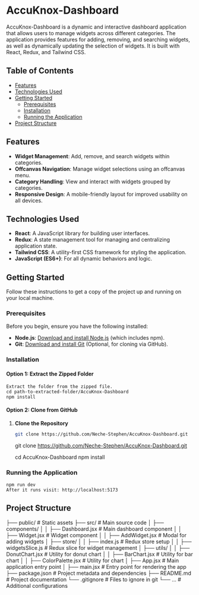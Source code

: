 # AccuKnox-Dashboard
AccuKnox-Dashboard is a dynamic and interactive dashboard application that allows users to manage widgets across different categories. The application provides features for adding, removing, and searching widgets, as well as dynamically updating the selection of widgets.
It is built with React, Redux, and Tailwind CSS.

## Table of Contents

- [Features](#features)
- [Technologies Used](#technologies-used)
- [Getting Started](#getting-started)
  - [Prerequisites](#prerequisites)
  - [Installation](#installation)
  - [Running the Application](#running-the-application)
- [Project Structure](#project-structure)

## Features

- **Widget Management**: Add, remove, and search widgets within categories.
- **Offcanvas Navigation**: Manage widget selections using an offcanvas menu.
- **Category Handling**: View and interact with widgets grouped by categories.
- **Responsive Design**: A mobile-friendly layout for improved usability on all devices.

## Technologies Used

- **React**: A JavaScript library for building user interfaces.
- **Redux**: A state management tool for managing and centralizing application state.
- **Tailwind CSS**: A utility-first CSS framework for styling the application.
- **JavaScript (ES6+)**: For all dynamic behaviors and logic.

## Getting Started

Follow these instructions to get a copy of the project up and running on your local machine.

### Prerequisites

Before you begin, ensure you have the following installed:

- **Node.js**: [Download and install Node.js](https://nodejs.org/) (which includes npm).
- **Git**: [Download and install Git](https://git-scm.com/) (Optional, for cloning via GitHub).

### Installation

#### Option 1: Extract the Zipped Folder
    Extract the folder from the zipped file.
    cd path-to-extracted-folder/AccuKnox-Dashboard
    npm install


#### Option 2: Clone from GitHub

1. **Clone the Repository**

   ```bash
   git clone https://github.com/Neche-Stephen/AccuKnox-Dashboard.git
    ```
    git clone https://github.com/Neche-Stephen/AccuKnox-Dashboard.git

    cd AccuKnox-Dashboard
    npm install

### Running the Application
    npm run dev
    After it runs visit: http://localhost:5173

## Project Structure
├── public/                       # Static assets
├── src/                          # Main source code
│   ├── components/
│   │   ├── Dashboard.jsx         # Main dashboard component
│   │   ├── Widget.jsx            # Widget component
│   │   ├── AddWidget.jsx         # Modal for adding widgets
│   ├── store/
│   │   ├── index.js              # Redux store setup
│   │   ├── widgetsSlice.js       # Redux slice for widget management
│   ├── utils/
│   │   ├── DonutChart.jsx        # Utility for donut chart
│   │   ├── BarChart.jsx          # Utility for bar chart
│   │   ├── ColorPalette.jsx      # Utility for chart
│   ├── App.jsx                   # Main application entry point
│   ├── main.jsx                  # Entry point for rendering the app
├── package.json                  # Project metadata and dependencies
├── README.md                     # Project documentation
└── .gitignore                    # Files to ignore in git
└── ...                           # Additional configurations




